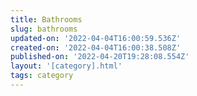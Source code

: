 ```yaml
---
title: Bathrooms
slug: bathrooms
updated-on: '2022-04-04T16:00:59.536Z'
created-on: '2022-04-04T16:00:38.508Z'
published-on: '2022-04-20T19:28:08.554Z'
layout: '[category].html'
tags: category
---
```



